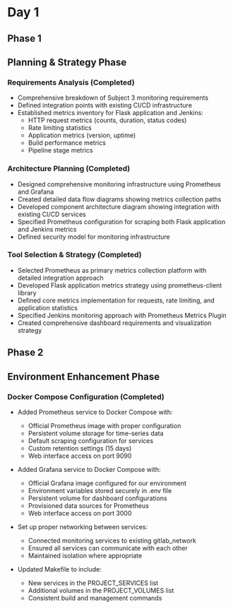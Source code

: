 # Day 1

## Phase 1

## Planning & Strategy Phase

### Requirements Analysis (Completed)

- Comprehensive breakdown of Subject 3 monitoring requirements
- Defined integration points with existing CI/CD infrastructure
- Established metrics inventory for Flask application and Jenkins:
  - HTTP request metrics (counts, duration, status codes)
  - Rate limiting statistics
  - Application metrics (version, uptime)
  - Build performance metrics
  - Pipeline stage metrics

### Architecture Planning (Completed)

- Designed comprehensive monitoring infrastructure using Prometheus and Grafana
- Created detailed data flow diagrams showing metrics collection paths
- Developed component architecture diagram showing integration with existing CI/CD services
- Specified Prometheus configuration for scraping both Flask application and Jenkins metrics
- Defined security model for monitoring infrastructure

### Tool Selection & Strategy (Completed)

- Selected Prometheus as primary metrics collection platform with detailed integration approach
- Developed Flask application metrics strategy using prometheus-client library
- Defined core metrics implementation for requests, rate limiting, and application statistics
- Specified Jenkins monitoring approach with Prometheus Metrics Plugin
- Created comprehensive dashboard requirements and visualization strategy

## Phase 2

## Environment Enhancement Phase

### Docker Compose Configuration (Completed)

- Added Prometheus service to Docker Compose with:
  - Official Prometheus image with proper configuration
  - Persistent volume storage for time-series data
  - Default scraping configuration for services
  - Custom retention settings (15 days)
  - Web interface access on port 9090

- Added Grafana service to Docker Compose with:
  - Official Grafana image configured for our environment
  - Environment variables stored securely in .env file
  - Persistent volume for dashboard configurations
  - Provisioned data sources for Prometheus
  - Web interface access on port 3000

- Set up proper networking between services:
  - Connected monitoring services to existing gitlab_network
  - Ensured all services can communicate with each other
  - Maintained isolation where appropriate

- Updated Makefile to include:
  - New services in the PROJECT_SERVICES list
  - Additional volumes in the PROJECT_VOLUMES list
  - Consistent build and management commands